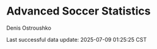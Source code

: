 # Advanced Soccer Statistics
Denis Ostroushko

<!-- gfm -->

Last successful data update: 2025-07-09 01:25:25 CST
